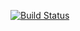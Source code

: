 [![Build Status](https://travis-ci.org/hanranti/wepa-ratebeer-public.png)](https://travis-ci.org/hanranti/wepa-ratebeer)
